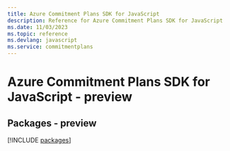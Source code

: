 ```yaml
---
title: Azure Commitment Plans SDK for JavaScript
description: Reference for Azure Commitment Plans SDK for JavaScript
ms.date: 11/03/2023
ms.topic: reference
ms.devlang: javascript
ms.service: commitmentplans
---
```

# Azure Commitment Plans SDK for JavaScript - preview
## Packages - preview
[!INCLUDE [packages](commitment-plans-index.md)]